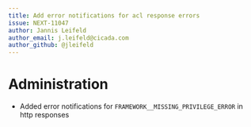 ```yaml
---
title: Add error notifications for acl response errors
issue: NEXT-11047
author: Jannis Leifeld
author_email: j.leifeld@cicada.com 
author_github: @jleifeld
---
```

# Administration
* Added error notifications for `FRAMEWORK__MISSING_PRIVILEGE_ERROR` in http responses
